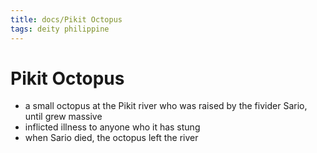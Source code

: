 ```yaml
---
title: docs/Pikit Octopus
tags: deity philippine
---
```


# Pikit Octopus
- a small octopus at the Pikit river who was raised by the fivider Sario, until grew massive
- inflicted illness to anyone who it has stung
- when Sario died, the octopus left the river